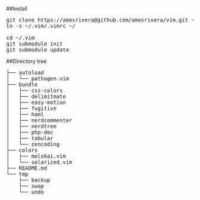 ##Install

<pre>
git clone https://amosrivera@github.com/amosrivera/vim.git ~/.vim
ln -s ~/.vim/.vimrc ~/

cd ~/.vim
git submodule init
git submodule update
</pre>

##Directory tree

<pre>
├── autoload
│   └── pathogen.vim
├── bundle
│   ├── css-colors
│   ├── delimitmate
│   ├── easy-motion
│   ├── fugitive
│   ├── haml
│   ├── nerdcommenter
│   ├── nerdtree
│   ├── php-doc
│   ├── tabular
│   └── zencoding
├── colors
│   ├── molokai.vim
│   └── solarized.vim
├── README.md
└── tmp
    ├── backup
	├── swap
	└── undo
</pre>
